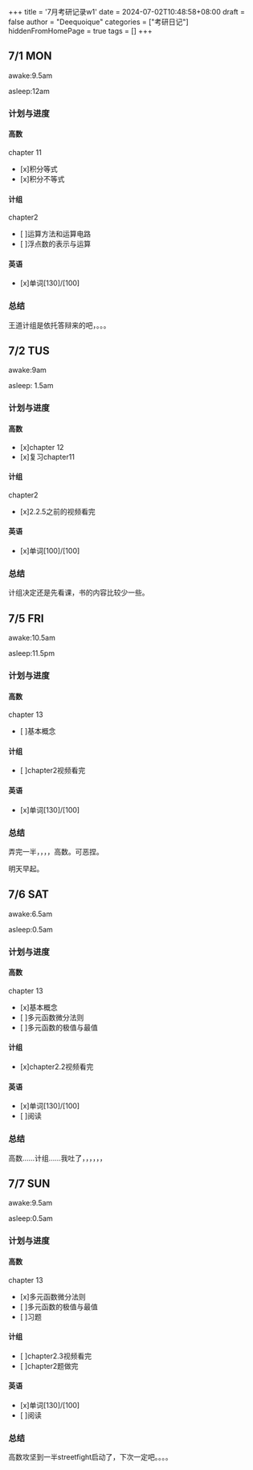 +++
title = '7月考研记录w1'
date = 2024-07-02T10:48:58+08:00
draft = false
author = "Deequoique"
categories = ["考研日记"]
hiddenFromHomePage = true
tags = []
+++

## 7/1 MON
awake:9.5am

asleep:12am

### 计划与进度
#### 高数
chapter 11
- [x]积分等式
- [x]积分不等式

#### 计组
chapter2
- [ ]运算方法和运算电路
- [ ]浮点数的表示与运算

#### 英语
- [x]单词[130]/[100] 

### 总结
王道计组是依托答辩来的吧，。。。

## 7/2 TUS
awake:9am

asleep: 1.5am
### 计划与进度
#### 高数
- [x]chapter 12
- [x]复习chapter11
#### 计组
chapter2
- [x]2.2.5之前的视频看完

#### 英语
- [x]单词[100]/[100] 

### 总结
计组决定还是先看课，书的内容比较少一些。

## 7/5 FRI
awake:10.5am

asleep:11.5pm
### 计划与进度
#### 高数
chapter 13
- [ ]基本概念

#### 计组
- [ ]chapter2视频看完

#### 英语
- [x]单词[130]/[100] 

### 总结
弄完一半，，，，高数。可恶捏。

明天早起。

## 7/6 SAT
awake:6.5am

asleep:0.5am
### 计划与进度
#### 高数
chapter 13
- [x]基本概念
- [ ]多元函数微分法则
- [ ]多元函数的极值与最值

#### 计组
- [x]chapter2.2视频看完

#### 英语
- [x]单词[130]/[100] 
- [ ]阅读

### 总结
高数……计组……我吐了，，，，，，

## 7/7 SUN
awake:9.5am

asleep:0.5am
### 计划与进度
#### 高数
chapter 13
- [x]多元函数微分法则
- [ ]多元函数的极值与最值
- [ ]习题

#### 计组
- [ ]chapter2.3视频看完
- [ ]chapter2题做完

#### 英语
- [x]单词[130]/[100] 
- [ ]阅读
### 总结
高数攻坚到一半streetfight启动了，下次一定吧。。。。